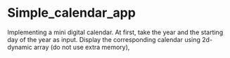 # Simple_calendar_app
Implementing a mini digital calendar. At first, take the year and the starting day of the year as input. Display the corresponding calendar using 2d-dynamic array (do not use extra memory),
